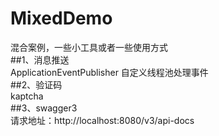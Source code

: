 # MixedDemo
混合案例，一些小工具或者一些使用方式  
##1、消息推送  
ApplicationEventPublisher 自定义线程池处理事件  
##2、验证码  
kaptcha  
##3、swagger3  
请求地址：http://localhost:8080/v3/api-docs  